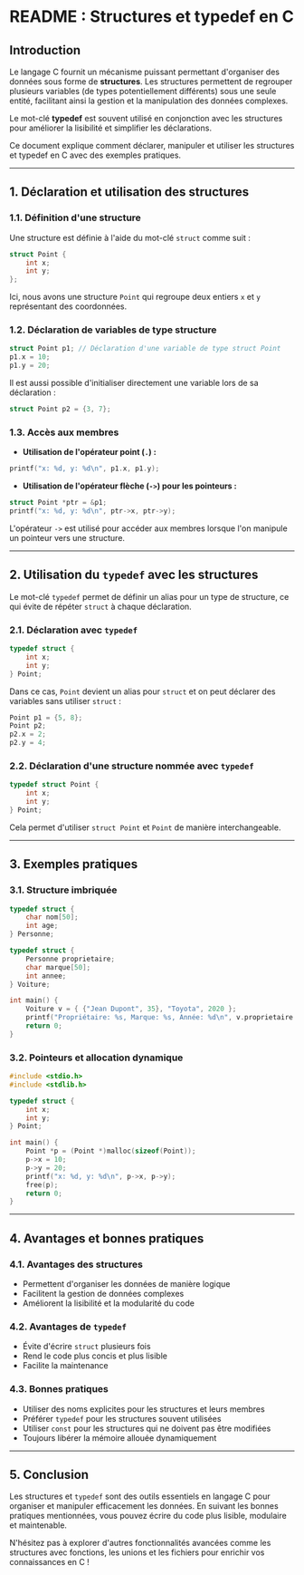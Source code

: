 # README : Structures et typedef en C

## Introduction

Le langage C fournit un mécanisme puissant permettant d'organiser des données sous forme de **structures**. Les structures permettent de regrouper plusieurs variables (de types potentiellement différents) sous une seule entité, facilitant ainsi la gestion et la manipulation des données complexes.

Le mot-clé **typedef** est souvent utilisé en conjonction avec les structures pour améliorer la lisibilité et simplifier les déclarations.

Ce document explique comment déclarer, manipuler et utiliser les structures et typedef en C avec des exemples pratiques.

---

## 1. Déclaration et utilisation des structures

### 1.1. Définition d'une structure

Une structure est définie à l'aide du mot-clé `struct` comme suit :

```c
struct Point {
    int x;
    int y;
};
```

Ici, nous avons une structure `Point` qui regroupe deux entiers `x` et `y` représentant des coordonnées.

### 1.2. Déclaration de variables de type structure

```c
struct Point p1; // Déclaration d'une variable de type struct Point
p1.x = 10;
p1.y = 20;
```

Il est aussi possible d'initialiser directement une variable lors de sa déclaration :

```c
struct Point p2 = {3, 7};
```

### 1.3. Accès aux membres

- **Utilisation de l'opérateur point (`.`) :**

```c
printf("x: %d, y: %d\n", p1.x, p1.y);
```

- **Utilisation de l'opérateur flèche (`->`) pour les pointeurs :**

```c
struct Point *ptr = &p1;
printf("x: %d, y: %d\n", ptr->x, ptr->y);
```

L'opérateur `->` est utilisé pour accéder aux membres lorsque l'on manipule un pointeur vers une structure.

---

## 2. Utilisation du `typedef` avec les structures

Le mot-clé `typedef` permet de définir un alias pour un type de structure, ce qui évite de répéter `struct` à chaque déclaration.

### 2.1. Déclaration avec `typedef`

```c
typedef struct {
    int x;
    int y;
} Point;
```

Dans ce cas, `Point` devient un alias pour `struct` et on peut déclarer des variables sans utiliser `struct` :

```c
Point p1 = {5, 8};
Point p2;
p2.x = 2;
p2.y = 4;
```

### 2.2. Déclaration d'une structure nommée avec `typedef`

```c
typedef struct Point {
    int x;
    int y;
} Point;
```

Cela permet d'utiliser `struct Point` et `Point` de manière interchangeable.

---

## 3. Exemples pratiques

### 3.1. Structure imbriquée

```c
typedef struct {
    char nom[50];
    int age;
} Personne;

typedef struct {
    Personne proprietaire;
    char marque[50];
    int annee;
} Voiture;

int main() {
    Voiture v = { {"Jean Dupont", 35}, "Toyota", 2020 };
    printf("Propriétaire: %s, Marque: %s, Année: %d\n", v.proprietaire.nom, v.marque, v.annee);
    return 0;
}
```

### 3.2. Pointeurs et allocation dynamique

```c
#include <stdio.h>
#include <stdlib.h>

typedef struct {
    int x;
    int y;
} Point;

int main() {
    Point *p = (Point *)malloc(sizeof(Point));
    p->x = 10;
    p->y = 20;
    printf("x: %d, y: %d\n", p->x, p->y);
    free(p);
    return 0;
}
```

---

## 4. Avantages et bonnes pratiques

### 4.1. Avantages des structures
- Permettent d'organiser les données de manière logique
- Facilitent la gestion de données complexes
- Améliorent la lisibilité et la modularité du code

### 4.2. Avantages de `typedef`
- Évite d'écrire `struct` plusieurs fois
- Rend le code plus concis et plus lisible
- Facilite la maintenance

### 4.3. Bonnes pratiques
- Utiliser des noms explicites pour les structures et leurs membres
- Préférer `typedef` pour les structures souvent utilisées
- Utiliser `const` pour les structures qui ne doivent pas être modifiées
- Toujours libérer la mémoire allouée dynamiquement

---

## 5. Conclusion

Les structures et `typedef` sont des outils essentiels en langage C pour organiser et manipuler efficacement les données. En suivant les bonnes pratiques mentionnées, vous pouvez écrire du code plus lisible, modulaire et maintenable.

N'hésitez pas à explorer d'autres fonctionnalités avancées comme les structures avec fonctions, les unions et les fichiers pour enrichir vos connaissances en C !

